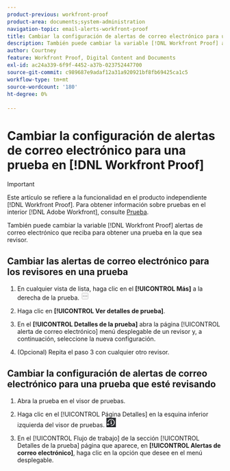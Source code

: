 ```yaml
---
product-previous: workfront-proof
product-area: documents;system-administration
navigation-topic: email-alerts-workfront-proof
title: Cambiar la configuración de alertas de correo electrónico para una prueba en [!DNL Workfront Proof]
description: También puede cambiar la variable [!DNL Workfront Proof] alertas de correo electrónico que reciba para obtener una prueba en la que sea revisor.
author: Courtney
feature: Workfront Proof, Digital Content and Documents
exl-id: ac24a339-6f9f-4452-a37b-023752447700
source-git-commit: c989687e9adaf12a31a920921bf8fb69425ca1c5
workflow-type: tm+mt
source-wordcount: '180'
ht-degree: 0%

---
```


# Cambiar la configuración de alertas de correo electrónico para una prueba en [!DNL Workfront Proof]

>[!IMPORTANT]
>
>Este artículo se refiere a la funcionalidad en el producto independiente [!DNL Workfront Proof]. Para obtener información sobre pruebas en el interior [!DNL Adobe Workfront], consulte [Prueba](../../../review-and-approve-work/proofing/proofing.md).

También puede cambiar la variable [!DNL Workfront Proof] alertas de correo electrónico que reciba para obtener una prueba en la que sea revisor.

## Cambiar las alertas de correo electrónico para los revisores en una prueba

1. En cualquier vista de lista, haga clic en el **[!UICONTROL Más]** a la derecha de la prueba. ![](assets/more-button-small.png)

1. Haga clic en **[!UICONTROL Ver detalles de prueba]**.
1. En el **[!UICONTROL Detalles de la prueba]** abra la página [!UICONTROL alerta de correo electrónico] menú desplegable de un revisor y, a continuación, seleccione la nueva configuración.
1. (Opcional) Repita el paso 3 con cualquier otro revisor.

## Cambiar la configuración de alertas de correo electrónico para una prueba que esté revisando

1. Abra la prueba en el visor de pruebas.
1. Haga clic en el [!UICONTROL Página Detalles] en la esquina inferior izquierda del visor de pruebas. ![Details_page_btn.png](assets/details-page-btn.png)

1. En el [!UICONTROL Flujo de trabajo] de la sección [!UICONTROL Detalles de la prueba] página que aparece, en **[!UICONTROL Alertas de correo electrónico]**, haga clic en la opción que desee en el menú desplegable.
